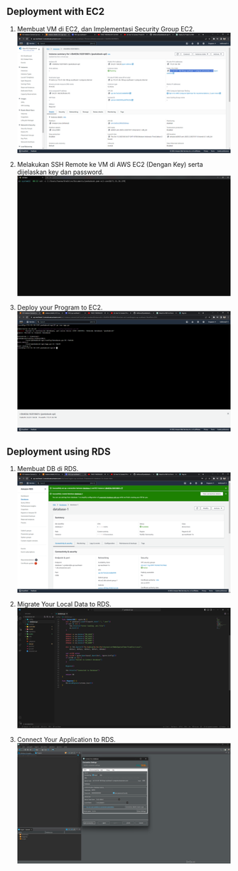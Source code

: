 ## Deployment with EC2

1. Membuat VM di EC2, dan Implementasi Security Group EC2.
   ![Merancang Database](</22_Compute-Service/screenshots/1.png> "Merancang Database")

2. Melakukan SSH Remote ke VM di AWS EC2 (Dengan Key) serta dijelaskan key dan password.
   ![Merancang Database](</22_Compute-Service/screenshots/2.png> "Merancang Database")
    
3. Deploy your Program to EC2.
   ![Merancang Database](</22_Compute-Service/screenshots/3.png> "Merancang Database")

## Deployment using RDS

1. Membuat DB di RDS.
   ![Merancang Database](</22_Compute-Service/screenshots/db1.png> "Merancang Database")

2. Migrate Your Local Data to RDS.
   ![Merancang Database](</22_Compute-Service/screenshots/db3.png> "Merancang Database")
    

3. Connect Your Application to RDS.
   ![Merancang Database](</22_Compute-Service/screenshots/db2.png> "Merancang Database")